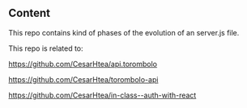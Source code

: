 ## Content

This repo contains kind of phases of the evolution of an server.js file.

This repo is related to:

https://github.com/CesarHtea/api.torombolo

https://github.com/CesarHtea/torombolo-api

https://github.com/CesarHtea/in-class--auth-with-react

